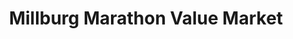 ---
title: "Millburg Marathon Value Market"
url: /benton-harbor/millburg-marathon-value-market/
shop: Lebensmittel
---